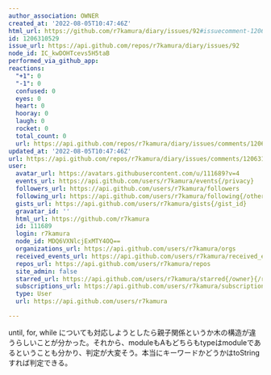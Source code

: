 ```yaml
---
author_association: OWNER
created_at: '2022-08-05T10:47:46Z'
html_url: https://github.com/r7kamura/diary/issues/92#issuecomment-1206310529
id: 1206310529
issue_url: https://api.github.com/repos/r7kamura/diary/issues/92
node_id: IC_kwDOHTcevs5H5taB
performed_via_github_app: 
reactions:
  "+1": 0
  "-1": 0
  confused: 0
  eyes: 0
  heart: 0
  hooray: 0
  laugh: 0
  rocket: 0
  total_count: 0
  url: https://api.github.com/repos/r7kamura/diary/issues/comments/1206310529/reactions
updated_at: '2022-08-05T10:47:46Z'
url: https://api.github.com/repos/r7kamura/diary/issues/comments/1206310529
user:
  avatar_url: https://avatars.githubusercontent.com/u/111689?v=4
  events_url: https://api.github.com/users/r7kamura/events{/privacy}
  followers_url: https://api.github.com/users/r7kamura/followers
  following_url: https://api.github.com/users/r7kamura/following{/other_user}
  gists_url: https://api.github.com/users/r7kamura/gists{/gist_id}
  gravatar_id: ''
  html_url: https://github.com/r7kamura
  id: 111689
  login: r7kamura
  node_id: MDQ6VXNlcjExMTY4OQ==
  organizations_url: https://api.github.com/users/r7kamura/orgs
  received_events_url: https://api.github.com/users/r7kamura/received_events
  repos_url: https://api.github.com/users/r7kamura/repos
  site_admin: false
  starred_url: https://api.github.com/users/r7kamura/starred{/owner}{/repo}
  subscriptions_url: https://api.github.com/users/r7kamura/subscriptions
  type: User
  url: https://api.github.com/users/r7kamura

---
```

until, for, while についても対応しようとしたら親子関係というか木の構造が違うらしいことが分かった。それから、moduleもAもどちらもtypeはmoduleであるということも分かり、判定が大変そう。本当にキーワードかどうかはtoStringすれば判定できる。